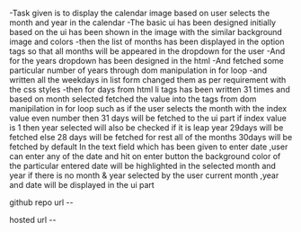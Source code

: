 -Task given is to display the calendar image based on user selects the month and year in the calendar
-The basic ui has been designed initially based on the ui has been shown in the image
with the similar background image and colors 
-then the list of months has been displayed in the option tags so that all months will be appeared in the dropdown for the user
-And for the years dropdown has been designed in the html 
-And fetched some particular number of years through dom manipulation in for loop
-and written all the weekdays in list form changed them as per requirement with the css styles
-then for days from html li tags has been written 31 times and based on month selected fetched the value into the tags from dom manipilation in for loop
such as if the user selects the month with the index value even number then 31 days will be fetched to the ui part
if index value is 1 then year selected will also be checked if it is leap year 29days will be fetched else 28 days will be fetched
for rest all of the months 30days will be fetched by default
In the text field which has been given to enter date ,user can enter any of the date and hit on enter button the background color of the particular entered date will be highlighted in the selected month and year
if there is no month & year selected by the user current month ,year and date will be displayed in the ui part



github repo url -- 



hosted url -- 
